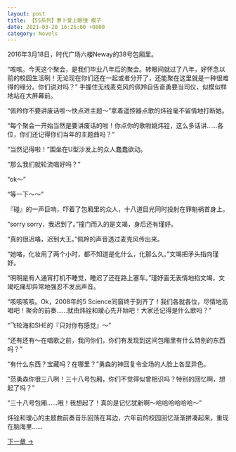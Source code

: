 ```yaml
---
layout: post
title: 【5S系列】萝卜爱上眼镜 楔子
date: 2021-03-20 16:25:00 +0800
category: Novels
---
```

2016年3月18日，时代广场六楼Neway的38号包厢里。

“咳咳。今天这个聚会，是我们毕业八年后的聚会。转眼间就过了八年，好怀念以前的校园生活咧！无论现在你们还在一起或者分开了，还能聚在这里就是一种很难得的缘分。你们说对吗？” 手握住无线麦克风的佩羚自告奋勇要当司仪，似模似样地站在大屏幕前。

“佩羚你不要讲废话啦～快点进主题～”拿着遥控器点歌的炜铨毫不留情地打断她。

“每个聚会一开始当然是要讲废话的啦！你点你的歌啦姚炜铨，这么多话讲……各位，你们还记得你们当年的主题曲吗？”

“当然记得啦！”围坐在U型沙发上的众人蠢蠢欲动。

“那么我们就轮流唱好吗？”

“ok～”

“等一下～～”

『碰』的一声巨响，吓着了包厢里的众人，十八道目光同时投射在罪魁祸首身上。

“sorry sorry，我迟到了。”撞门而入的是文竭，身后还有瑾妤。

“真的很迟咯，迟到大王。”佩羚的声音透过麦克风传出来。

“她咯，化妆用了两个小时，都不知道是化什么，化那么久。”文竭把矛头指向瑾妤。

“明明是有人通宵打机不睡觉，睡迟了还在路上塞车。”瑾妤面无表情地掐文竭，文竭吃痛却异常地强忍不发出声音。

“咳咳咳咳。Ok，2008年的5 Science同窗终于到齐了！我们各就各位，尽情地高唱吧！聚会的前奏……就由炜铨和瑷心先开始吧！大家还记得是什么歌吗？”

“飞轮海和SHE的『只对你有感觉』～”

“还有还有～在唱歌之前，我问你们，你们有发现到这间包厢里有什么特别的东西吗？”

“有什么东西？宝藏吗？在哪里？”勇森的神回复令全场的人脸上各显异色。

“范勇森你很三八咧！三十八号包厢，你们不觉得似曾相识吗？特别的回忆啊，想起了吗？”

“三十八号包厢……哦！我想起了！真的是记忆犹新啊～哈哈哈哈哈哈～”

炜铨和瑷心的主题曲前奏音乐回荡在耳边，六年前的校园回忆渐渐拼凑起来，重现在脑海里……

[下一章 →](/novels/2021/03/20/in-love-with-a-savage-gf-01.html)
